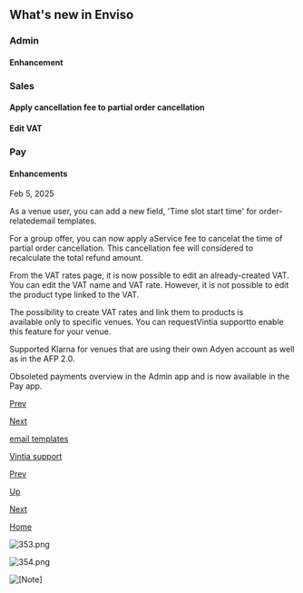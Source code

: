 ## What's new in Enviso

### Admin

#### Enhancement

### Sales

#### Apply cancellation fee to partial order cancellation

#### Edit VAT

### Pay

#### Enhancements

Feb 5, 2025

As a venue user, you can add a new field, 'Time slot start time' for order-relatedemail templates.

For a group offer, you can now apply aService fee to cancelat the time of partial order cancellation. This cancellation fee will considered to recalculate the total refund amount.

From the VAT rates page, it is now possible to edit an already-created VAT. You can edit the VAT name and VAT rate. However, it is not possible to edit the product type linked to the VAT.

The possibility to create VAT rates and link them to products is available only to specific venues. You can requestVintia supportto enable this feature for your venue.

Supported Klarna for venues that are using their own Adyen account as well as in the AFP 2.0.

Obsoleted payments overview in the Admin app and is now available in the Pay app.

[Prev](UUID-8c91cf65-b493-dafc-6b18-13d422537b92.html)

[Next](UUID-ef73771b-811d-ec8e-26ae-4174d5051a34.html)

[](#)

[](#)

[](#)

[email templates](https://help.vintia.com/enviso/en/140073-220320-email-templates.html)

[](#)

[](#)

[](#)

[Vintia support](https://vintia.atlassian.net/servicedesk/customer/portal/8)

[](#)

[](#)

[Prev](UUID-8c91cf65-b493-dafc-6b18-13d422537b92.html)

[Up](UUID-8c91cf65-b493-dafc-6b18-13d422537b92.html)

[Next](UUID-ef73771b-811d-ec8e-26ae-4174d5051a34.html)

[Home](index-en.html)

![353.png](media/uuid-735e47ff-1c8f-2ce7-4d8e-c1b95ff35237.png)

![354.png](media/uuid-672c4357-9a0c-779d-28b4-9448d10a4ddd.png)

![[Note]](media/note.png)